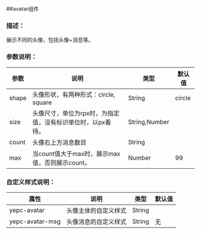 ##avatar组件
### 描述：
展示不同的头像，包括头像+消息等。

### 参数说明：
| 参数          | 说明                                                     | 类型     | 默认值      |
| ------------ | -------------------------------------------------------- | -------- | ---------- |
| shape        | 头像形状，有两种形式：circle, square                        | String  | circle    |
| size     | 头像尺寸，单位为rpx时，为指定值，没有标识单位时，以px看待。| String,Number  |         |
| count    | 头像右上方消息数目                                               | String  |         |
| max | 当count值大于max时，展示max值，否则展示count。| Number | 99       |


### 自定义样式说明：
| 属性          | 说明                                                     | 类型       | 默认值      |
| ------------ | -------------------------------------------------------- | ---------- | ----------  |
| yepc-avatar       | 头像主体的自定义样式                                          | String  |  |
| yepc-avatar-msg      | 头像消息的自定义样式          | String  | 无          |